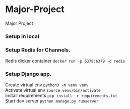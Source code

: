 # Major-Project
Major Project

### Setup in local

### Setup Redis for Channels.
Redis dicker container `docker run -p 6379:6379 -d redis`  

### Setup Django app.
Create virtual env `python3 -m venv venv`  
Activate virtual env `source venv/bin/activate`  
Install requirements `pip install -r requirements.txt`  
Start dev server `python manage.py runserver`  
